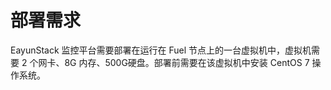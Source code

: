 # 部署需求

EayunStack 监控平台需要部署在运行在 Fuel 节点上的一台虚拟机中，虚拟机需要 2 个网卡、8G 内存、500G硬盘。部署前需要在该虚拟机中安装 CentOS 7 操作系统。
